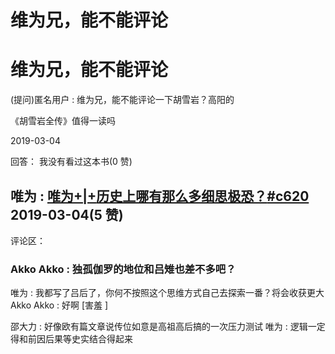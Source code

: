 # 维为兄，能不能评论

# 维为兄，能不能评论

(提问)匿名用户 : 维为兄，能不能评论一下胡雪岩？高阳的

《胡雪岩全传》值得一读吗

2019-03-04

回答： 我没有看过这本书(0 赞)

## 唯为 : [唯为](https://mp.weixin.qq.com/s/chWlDSf2O2rvuZOy3_QKgw)[+|+](https://mp.weixin.qq.com/s/chWlDSf2O2rvuZOy3_QKgw)[历史上哪有那么多细思极恐？](https://mp.weixin.qq.com/s/chWlDSf2O2rvuZOy3_QKgw)[#c620](https://mp.weixin.qq.com/s/chWlDSf2O2rvuZOy3_QKgw) 2019-03-04(5 赞)

评论区：

### Akko Akko : 独孤伽罗的地位和吕雉也差不多吧？

唯为 : 我都写了吕后了，你何不按照这个思维方式自己去探索一番？将会收获更大 Akko Akko : 好啊 [害羞 ]

邵大力 : 好像欧有篇文章说传位如意是高祖高后搞的一次压力测试 唯为 : 逻辑一定得和前因后果等史实结合得起来